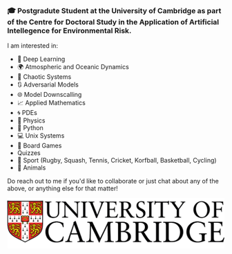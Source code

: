 ### :mortar_board: Postgradute Student at the University of Cambridge as part of the Centre for Doctoral Study in the Application of Artificial Intellegence for Environmental Risk.

I am interested in:
 - :brain: Deep Learning
 - :earth_africa: Atmospheric and Oceanic Dynamics
 - :ocean: Chaotic Systems
 - :arrows_clockwise: Adversarial Models
 - :globe_with_meridians: Model Downscalling
 - :chart_with_upwards_trend: Applied Mathematics 
 - :cyclone: PDEs
 - :milky_way: Physics
 - :snake: Python
 - :computer: Unix Systems
 - :game_die: Board Games
 - Quizzes
 - :cricket_game: Sport (Rugby, Squash, Tennis, Cricket, Korfball, Basketball, Cycling)
 - :dog: Animals
 
 Do reach out to me if you'd like to collaborate or just chat about any of the above, or anything else for that matter!

![Screenshot](84B3B8B2-EA36-4768-966A-0682E7DE8C73.png)
